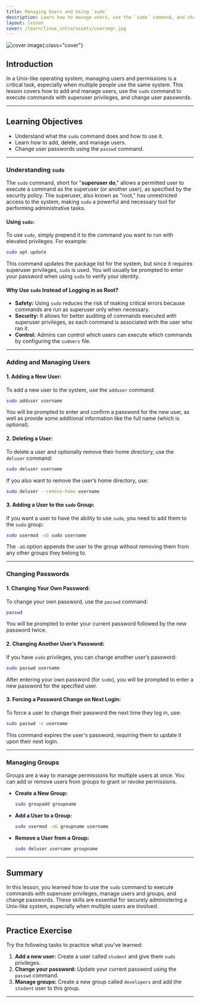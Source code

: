 ```yaml
---
title: Managing Users and Using `sudo`
description: Learn how to manage users, use the `sudo` command, and change passwords in a Unix-like system.
layout: lesson
cover: /learn/linux_intro/assets/usersmgr.jpg
---
```


![cover image]({{page.cover}}){:class="cover"}

## Introduction

In a Unix-like operating system, managing users and permissions is a critical task, especially when multiple people use the same system. This lesson covers how to add and manage users, use the `sudo` command to execute commands with superuser privileges, and change user passwords.

---

## Learning Objectives

- Understand what the `sudo` command does and how to use it.
- Learn how to add, delete, and manage users.
- Change user passwords using the `passwd` command.

---

### Understanding `sudo`

The `sudo` command, short for "**superuser do**," allows a permitted user to execute a command as the superuser (or another user), as specified by the security policy. The superuser, also known as "root," has unrestricted access to the system, making `sudo` a powerful and necessary tool for performing administrative tasks.

#### **Using `sudo`:**

To use `sudo`, simply prepend it to the command you want to run with elevated privileges. For example:

```bash
sudo apt update
```

This command updates the package list for the system, but since it requires superuser privileges, `sudo` is used. You will usually be prompted to enter your password when using `sudo` to verify your identity.

#### **Why Use `sudo` Instead of Logging in as Root?**

- **Safety:** Using `sudo` reduces the risk of making critical errors because commands are run as superuser only when necessary.
- **Security:** It allows for better auditing of commands executed with superuser privileges, as each command is associated with the user who ran it.
- **Control:** Admins can control which users can execute which commands by configuring the `sudoers` file.

---

### Adding and Managing Users

#### **1. Adding a New User:**

To add a new user to the system, use the `adduser` command:

```bash
sudo adduser username
```

You will be prompted to enter and confirm a password for the new user, as well as provide some additional information like the full name (which is optional).

#### **2. Deleting a User:**

To delete a user and optionally remove their home directory, use the `deluser` command:

```bash
sudo deluser username
```

If you also want to remove the user’s home directory, use:

```bash
sudo deluser --remove-home username
```

#### **3. Adding a User to the `sudo` Group:**

If you want a user to have the ability to use `sudo`, you need to add them to the `sudo` group:

```bash
sudo usermod -aG sudo username
```

The `-aG` option appends the user to the group without removing them from any other groups they belong to.

---

### Changing Passwords

#### **1. Changing Your Own Password:**

To change your own password, use the `passwd` command:

```bash
passwd
```

You will be prompted to enter your current password followed by the new password twice.

#### **2. Changing Another User’s Password:**

If you have `sudo` privileges, you can change another user’s password:

```bash
sudo passwd username
```

After entering your own password (for `sudo`), you will be prompted to enter a new password for the specified user.

#### **3. Forcing a Password Change on Next Login:**

To force a user to change their password the next time they log in, use:

```bash
sudo passwd -e username
```

This command expires the user's password, requiring them to update it upon their next login.

---

### Managing Groups

Groups are a way to manage permissions for multiple users at once. You can add or remove users from groups to grant or revoke permissions.

- **Create a New Group:**
  ```bash
  sudo groupadd groupname
  ```

- **Add a User to a Group:**
  ```bash
  sudo usermod -aG groupname username
  ```

- **Remove a User from a Group:**
  ```bash
  sudo deluser username groupname
  ```

---

## Summary

In this lesson, you learned how to use the `sudo` command to execute commands with superuser privileges, manage users and groups, and change passwords. These skills are essential for securely administering a Unix-like system, especially when multiple users are involved.

---

## Practice Exercise

Try the following tasks to practice what you've learned:

1. **Add a new user:** Create a user called `student` and give them `sudo` privileges.
2. **Change your password:** Update your current password using the `passwd` command.
3. **Manage groups:** Create a new group called `developers` and add the `student` user to this group.

---
